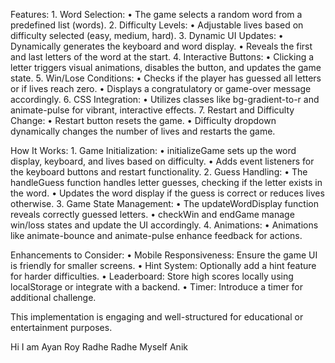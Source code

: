 Features:
	1.	Word Selection:
	•	The game selects a random word from a predefined list (words).
	2.	Difficulty Levels:
	•	Adjustable lives based on difficulty selected (easy, medium, hard).
	3.	Dynamic UI Updates:
	•	Dynamically generates the keyboard and word display.
	•	Reveals the first and last letters of the word at the start.
	4.	Interactive Buttons:
	•	Clicking a letter triggers visual animations, disables the button, and updates the game state.
	5.	Win/Lose Conditions:
	•	Checks if the player has guessed all letters or if lives reach zero.
	•	Displays a congratulatory or game-over message accordingly.
	6.	CSS Integration:
	•	Utilizes classes like bg-gradient-to-r and animate-pulse for vibrant, interactive effects.
	7.	Restart and Difficulty Change:
	•	Restart button resets the game.
	•	Difficulty dropdown dynamically changes the number of lives and restarts the game.

How It Works:
	1.	Game Initialization:
	•	initializeGame sets up the word display, keyboard, and lives based on difficulty.
	•	Adds event listeners for the keyboard buttons and restart functionality.
	2.	Guess Handling:
	•	The handleGuess function handles letter guesses, checking if the letter exists in the word.
	•	Updates the word display if the guess is correct or reduces lives otherwise.
	3.	Game State Management:
	•	The updateWordDisplay function reveals correctly guessed letters.
	•	checkWin and endGame manage win/loss states and update the UI accordingly.
	4.	Animations:
	•	Animations like animate-bounce and animate-pulse enhance feedback for actions.

Enhancements to Consider:
	•	Mobile Responsiveness: Ensure the game UI is friendly for smaller screens.
	•	Hint System: Optionally add a hint feature for harder difficulties.
	•	Leaderboard: Store high scores locally using localStorage or integrate with a backend.
	•	Timer: Introduce a timer for additional challenge.

This implementation is engaging and well-structured for educational or entertainment purposes.


Hi I am Ayan Roy
Radhe  Radhe 
Myself Anik
